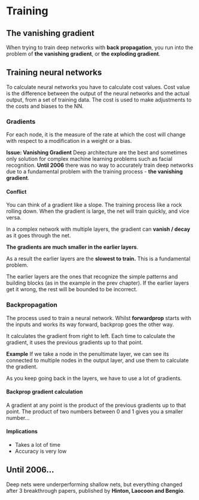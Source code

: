 
# Training

## The vanishing gradient
When trying to train deep networks with **back propagation**, you run into the problem of **the vanishing gradient**, or **the exploding gradient**.

## Training neural networks 
To calculate neural networks you have to calculate cost values. 
Cost value is the difference between the output of the neural networks and the actual output, from a set of training data.
The cost is used to make adjustments to the costs and biases to the NN.

### Gradients
For each node, it is the measure of the rate at which the cost will change with respect to a modification in a weight or a bias.

**Issue: Vanishing Gradient**
Deep architecture are the best and sometimes only solution for complex machine learning problems such as facial recognition.
**Until 2006** there was no way to accurately train deep networks due to a fundamental problem with the training process - **the vanishing gradient**.

#### Conflict
You can think of a gradient like a slope. The training process like a rock rolling down. When the gradient is large, the net will train quickly, and vice versa.

In a complex network with multiple layers, the gradient can **vanish / decay** as it goes through the net. 

**The gradients are much smaller in the earlier layers**.

As a result the earlier layers are the **slowest to train.** This is a fundamental problem.

The earlier layers are the ones that recognize the simple patterns and building blocks (as in the example in the prev chapter). If the earlier layers get it wrong, the rest will be bounded to be incorrect.

### Backpropagation
The process used to train a neural network.
Whilst **forwardprop** starts with the inputs and works its way forward, backprop goes the other way. 

It calculates the gradient from right to left. Each time to calculate the gradient, it uses the previous gradients up to that point.

**Example**
If we take a node in the penultimate layer, we can see its connected to multiple nodes in the output layer, and use them to calculate the gradient.

As you keep going back in the layers, we have to use a lot of gradients.

#### Backprop gradient calculation 
A gradient at any point is the product of the previous gradients up to that point. The product of two numbers between 0 and 1 gives you a smaller number...

#### Implications
* Takes a lot of time
* Accuracy is very low

## Until 2006...
Deep nets were underperforming shallow nets, but everything changed after 3 breakthrough papers, published by **Hinton, Laocoon and Bengio**.






























 
